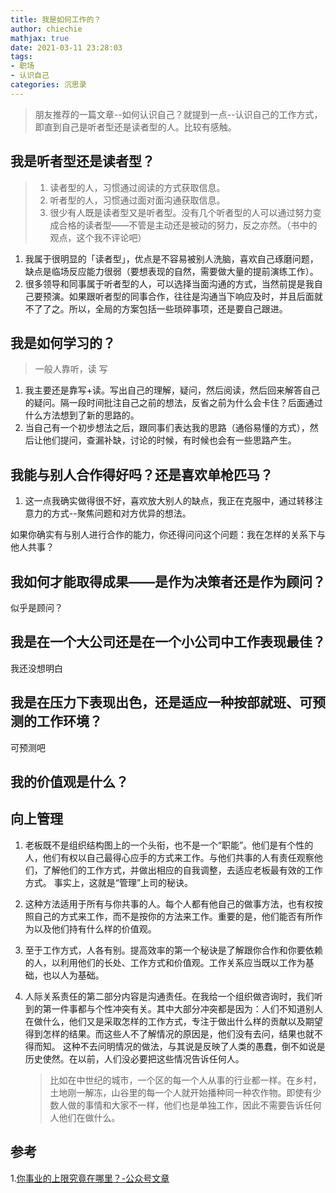 ```yaml
---
title: 我是如何工作的？
author: chiechie
mathjax: true
date: 2021-03-11 23:28:03
tags:
- 职场
- 认识自己
categories: 沉思录
---
```


> 朋友推荐的一篇文章--如何认识自己？就提到一点--认识自己的工作方式，即直到自己是听者型还是读者型的人。比较有感触。

## 我是听者型还是读者型？

> 1. 读者型的人，习惯通过阅读的方式获取信息。
> 2. 听者型的人，习惯通过面对面沟通获取信息。
> 3. 很少有人既是读者型又是听者型。没有几个听者型的人可以通过努力变成合格的读者型——不管是主动还是被动的努力，反之亦然。（书中的观点，这个我不评论吧）
   
1. 我属于很明显的「读者型」，优点是不容易被别人洗脑，喜欢自己琢磨问题，缺点是临场反应能力很弱（要想表现的自然，需要做大量的提前演练工作）。
2. 很多领导和同事属于听者型的人，可以选择当面沟通的方式，当然前提是我自己要预演。如果跟听者型的同事合作，往往是沟通当下响应及时，并且后面就不了了之。所以，全局的方案包括一些琐碎事项，还是要自己跟进。

## 我是如何学习的？
> 一般人靠听，读 写

1. 我主要还是靠写+读。写出自己的理解，疑问，然后阅读，然后回来解答自己的疑问。隔一段时间批注自己之前的想法，反省之前为什么会卡住？后面通过什么方法想到了新的思路的。
2. 当自己有一个初步想法之后，跟同事们表达我的思路（通俗易懂的方式），然后让他们提问，查漏补缺，讨论的时候，有时候也会有一些思路产生。

## 我能与别人合作得好吗？还是喜欢单枪匹马？

1. 这一点我确实做得很不好，喜欢放大别人的缺点，我正在克服中，通过转移注意力的方式--聚焦问题和对方优异的想法。


如果你确实有与别人进行合作的能力，你还得问问这个问题：我在怎样的关系下与他人共事？ 

## 我如何才能取得成果——是作为决策者还是作为顾问？

似乎是顾问？

## 我是在一个大公司还是在一个小公司中工作表现最佳？

我还没想明白

## 我是在压力下表现出色，还是适应一种按部就班、可预测的工作环境？

可预测吧

## 我的价值观是什么？

## 向上管理
1. 老板既不是组织结构图上的一个头衔，也不是一个“职能”。他们是有个性的人，他们有权以自己最得心应手的方式来工作。与他们共事的人有责任观察他们，了解他们的工作方式，并做出相应的自我调整，去适应老板最有效的工作方式。 事实上，这就是“管理”上司的秘诀。 

2. 这种方法适用于所有与你共事的人。每个人都有他自己的做事方法，也有权按照自己的方式来工作，而不是按你的方法来工作。重要的是，他们能否有所作为以及他们持有什么样的价值观。

3. 至于工作方式，人各有别。提高效率的第一个秘诀是了解跟你合作和你要依赖的人，以利用他们的长处、工作方式和价值观。工作关系应当既以工作为基础，也以人为基础。 

4. 人际关系责任的第二部分内容是沟通责任。在我给一个组织做咨询时，我们听到的第一件事都与个性冲突有关。其中大部分冲突都是因为：人们不知道别人在做什么，他们又是采取怎样的工作方式，专注于做出什么样的贡献以及期望得到怎样的结果。而这些人不了解情况的原因是，他们没有去问，结果也就不得而知。 这种不去问明情况的做法，与其说是反映了人类的愚蠢，倒不如说是历史使然。在以前，人们没必要把这些情况告诉任何人。
    > 比如在中世纪的城市，一个区的每一个人从事的行业都一样。在乡村，土地刚一解冻，山谷里的每一个人就开始播种同一种农作物。即使有少数人做的事情和大家不一样，他们也是单独工作，因此不需要告诉任何人他们在做什么。 




## 参考


1.[你事业的上限究竟在哪里？-公众号文章](https://mp.weixin.qq.com/s?src=11&timestamp=1615476352&ver=2940&signature=2sRvaRpQinI2YVCYYfi3Amq*2KJv2UTfXyQWq-uML68g4DuwxKNaulHbkixJc91hNrDn2MHZUVgTr8T4RSCLVRZa3pGGRXm921lm*wgATyH*Azwj-rBslwjClDhLx*eL&new=1)